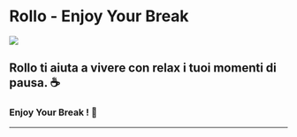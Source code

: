 <h1>Rollo - Enjoy Your Break</h1>
<img src="https://i.etsystatic.com/isbl/8eccd1/30065556/isbl_3360x840.30065556_m860k65d.jpg?version=0"> 

<h2>Rollo ti aiuta a vivere con relax i tuoi momenti di pausa.  ☕ </h2>

<h3>Enjoy Your Break !  🚬</h3>
<hr>
